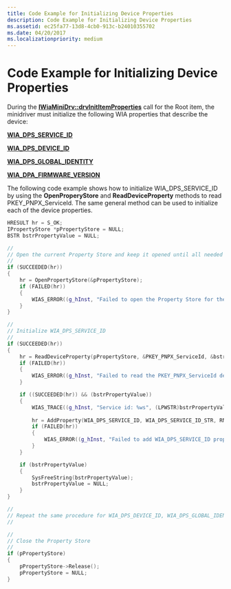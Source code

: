 ```yaml
---
title: Code Example for Initializing Device Properties
description: Code Example for Initializing Device Properties
ms.assetid: ec25fa77-13d8-4cb0-913c-b24010355702
ms.date: 04/20/2017
ms.localizationpriority: medium
---
```


# Code Example for Initializing Device Properties


During the [**IWiaMiniDrv::drvInitItemProperties**](/windows-hardware/drivers/ddi/wiamindr_lh/nf-wiamindr_lh-iwiaminidrv-drvinititemproperties) call for the Root item, the minidriver must initialize the following WIA properties that describe the device:

[**WIA\_DPS\_SERVICE\_ID**](./wia-dps-service-id.md)

[**WIA\_DPS\_DEVICE\_ID**](./wia-dps-device-id.md)

[**WIA\_DPS\_GLOBAL\_IDENTITY**](./wia-dps-global-identity.md)

[**WIA\_DPA\_FIRMWARE\_VERSION**](./wia-dpa-firmware-version.md)

The following code example shows how to initialize WIA\_DPS\_SERVICE\_ID by using the **OpenProperyStore** and **ReadDeviceProperty** methods to read PKEY\_PNPX\_ServiceId. The same general method can be used to initialize each of the device properties.

```cpp
HRESULT hr = S_OK;
IPropertyStore *pPropertyStore = NULL;
BSTR bstrPropertyValue = NULL;

//
// Open the current Property Store and keep it opened until all needed properties are read
//
if (SUCCEEDED(hr))
{
    hr = OpenPropertyStore(&pPropertyStore);
    if (FAILED(hr))
    {
        WIAS_ERROR((g_hInst, "Failed to open the Property Store for the current Function Instance, hr = 0x%08X", hr));
    }
}

//
// Initialize WIA_DPS_SERVICE_ID
//
if (SUCCEEDED(hr))
{
    hr = ReadDeviceProperty(pPropertyStore, &PKEY_PNPX_ServiceId, &bstrPropertyValue);
    if (FAILED(hr))
    {
        WIAS_ERROR((g_hInst, "Failed to read the PKEY_PNPX_ServiceId device property, hr = 0x%08X", hr));
    }

    if ((SUCCEEDED(hr)) && (bstrPropertyValue)) 
    {
        WIAS_TRACE((g_hInst, "Service id: %ws", (LPWSTR)bstrPropertyValue));
 
        hr = AddProperty(WIA_DPS_SERVICE_ID, WIA_DPS_SERVICE_ID_STR, RN, bstrPropertyValue);
        if (FAILED(hr)) 
        {
            WIAS_ERROR((g_hInst, "Failed to add WIA_DPS_SERVICE_ID property to the property manager, hr = 0x%08X", hr));
        }
    }

    if (bstrPropertyValue)
    {
        SysFreeString(bstrPropertyValue);
        bstrPropertyValue = NULL;
    }
}

//
// Repeat the same procedure for WIA_DPS_DEVICE_ID, WIA_DPS_GLOBAL_IDENTITY, and WIA_DPS_FIRMWARE_VERSION
//

//
// Close the Property Store
//
if (pPropertyStore)
{
    pPropertyStore->Release();
    pPropertyStore = NULL;
}
```

 

